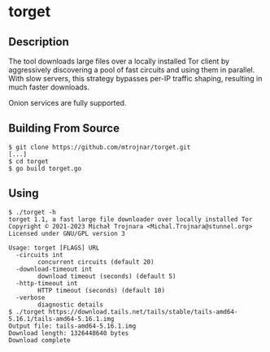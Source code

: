 # torget

## Description

The tool downloads large files over a locally installed Tor client by
aggressively discovering a pool of fast circuits and using them in parallel.
With slow servers, this strategy bypasses per-IP traffic shaping, resulting in
much faster downloads.

Onion services are fully supported.

## Building From Source

    $ git clone https://github.com/mtrojnar/torget.git
    [...]
    $ cd torget
    $ go build torget.go

## Using

    $ ./torget -h
    torget 1.1, a fast large file downloader over locally installed Tor
    Copyright © 2021-2023 Michał Trojnara <Michal.Trojnara@stunnel.org>
    Licensed under GNU/GPL version 3

    Usage: torget [FLAGS] URL
      -circuits int
            concurrent circuits (default 20)
      -download-timeout int
            download timeout (seconds) (default 5)
      -http-timeout int
            HTTP timeout (seconds) (default 10)
      -verbose
            diagnostic details
    $ ./torget https://download.tails.net/tails/stable/tails-amd64-5.16.1/tails-amd64-5.16.1.img
    Output file: tails-amd64-5.16.1.img
    Download length: 1326448640 bytes
    Download complete
